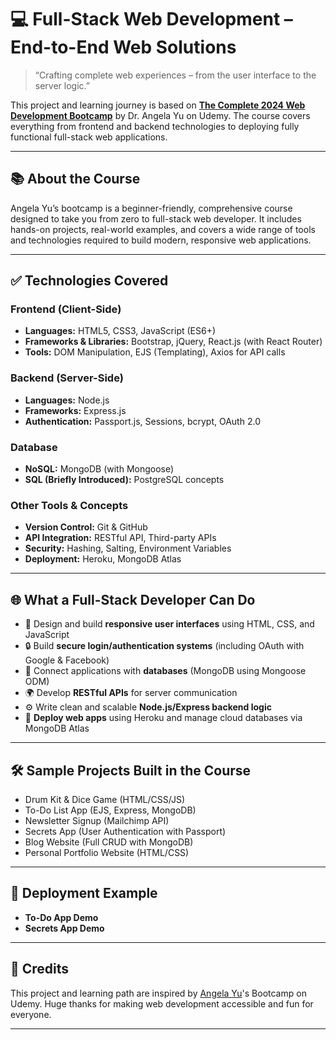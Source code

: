# 💻 Full-Stack Web Development – End-to-End Web Solutions

> “Crafting complete web experiences – from the user interface to the server logic.”

This project and learning journey is based on **[The Complete 2024 Web Development Bootcamp](https://www.udemy.com/course/the-complete-web-development-bootcamp/)** by Dr. Angela Yu on Udemy. The course covers everything from frontend and backend technologies to deploying fully functional full-stack web applications.

---

## 📚 About the Course

Angela Yu’s bootcamp is a beginner-friendly, comprehensive course designed to take you from zero to full-stack web developer. It includes hands-on projects, real-world examples, and covers a wide range of tools and technologies required to build modern, responsive web applications.

---

## ✅ Technologies Covered

### Frontend (Client-Side)
- **Languages:** HTML5, CSS3, JavaScript (ES6+)
- **Frameworks & Libraries:** Bootstrap, jQuery, React.js (with React Router)
- **Tools:** DOM Manipulation, EJS (Templating), Axios for API calls

### Backend (Server-Side)
- **Languages:** Node.js
- **Frameworks:** Express.js
- **Authentication:** Passport.js, Sessions, bcrypt, OAuth 2.0

### Database
- **NoSQL:** MongoDB (with Mongoose)
- **SQL (Briefly Introduced):** PostgreSQL concepts

### Other Tools & Concepts
- **Version Control:** Git & GitHub
- **API Integration:** RESTful API, Third-party APIs
- **Security:** Hashing, Salting, Environment Variables
- **Deployment:** Heroku, MongoDB Atlas

---

## 🌐 What a Full-Stack Developer Can Do

- 🧩 Design and build **responsive user interfaces** using HTML, CSS, and JavaScript  
- 🔒 Build **secure login/authentication systems** (including OAuth with Google & Facebook)  
- 🔌 Connect applications with **databases** (MongoDB using Mongoose ODM)  
- 🌍 Develop **RESTful APIs** for server communication  
- ⚙️ Write clean and scalable **Node.js/Express backend logic**  
- 🚀 **Deploy web apps** using Heroku and manage cloud databases via MongoDB Atlas

---

## 🛠 Sample Projects Built in the Course

- Drum Kit & Dice Game (HTML/CSS/JS)
- To-Do List App (EJS, Express, MongoDB)
- Newsletter Signup (Mailchimp API)
- Secrets App (User Authentication with Passport)
- Blog Website (Full CRUD with MongoDB)
- Personal Portfolio Website (HTML/CSS)

---

## 🚀 Deployment Example

- **To-Do App Demo**
- **Secrets App Demo**

---

## 🙌 Credits

This project and learning path are inspired by [Angela Yu](https://www.appbrewery.co/)'s Bootcamp on Udemy. Huge thanks for making web development accessible and fun for everyone.

---
